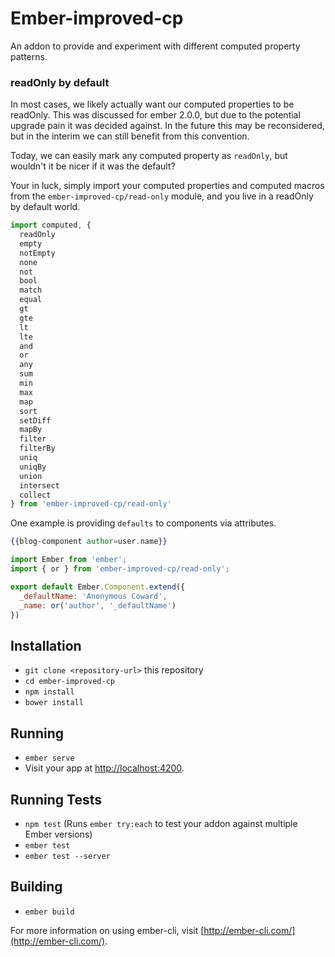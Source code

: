 # Ember-improved-cp

An addon to provide and experiment with different computed property patterns.

### readOnly by default

In most cases, we likely actually want our computed properties to be readOnly.
This was discussed for ember 2.0.0, but due to the potential upgrade pain it
was decided against. In the future this may be reconsidered, but in the interim
we can still benefit from this convention.

Today, we can easily mark any computed property as `readOnly`, but wouldn't it
be nicer if it was the default?

Your in luck, simply import your computed properties and computed macros from
the `ember-improved-cp/read-only` module, and you live in a readOnly by default world.

```js
import computed, {
  readOnly
  empty
  notEmpty
  none
  not
  bool
  match
  equal
  gt
  gte
  lt
  lte
  and
  or
  any
  sum
  min
  max
  map
  sort
  setDiff
  mapBy
  filter
  filterBy
  uniq
  uniqBy
  union
  intersect
  collect
} from 'ember-improved-cp/read-only'
```

One example is providing `defaults` to components via attributes.

```hbs
{{blog-component author=user.name}}
```

```js
import Ember from 'ember';
import { or } from 'ember-improved-cp/read-only';

export default Ember.Component.extend({
  _defaultName: 'Anonymous Coward',
  _name: or('author', '_defaultName')
})

```

## Installation

* `git clone <repository-url>` this repository
* `cd ember-improved-cp`
* `npm install`
* `bower install`

## Running

* `ember serve`
* Visit your app at [http://localhost:4200](http://localhost:4200).

## Running Tests

* `npm test` (Runs `ember try:each` to test your addon against multiple Ember versions)
* `ember test`
* `ember test --server`

## Building

* `ember build`

For more information on using ember-cli, visit [http://ember-cli.com/](http://ember-cli.com/).
